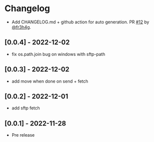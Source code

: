 # Changelog

- Add CHANGELOG.md + github action for auto generation. PR [#12](https://github.com/fr3h4g/redis-file-transfer/pull/12) by [@fr3h4g](https://github.com/fr3h4g).
 
## [0.0.4] - 2022-12-02

- fix os.path.join bug on windows with sftp-path

## [0.0.3] - 2022-12-02

- add move when done on send + fetch

## [0.0.2] - 2022-12-01

- add sftp fetch

## [0.0.1] - 2022-11-28

- Pre release
